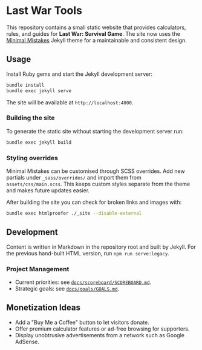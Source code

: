 # Last War Tools

This repository contains a small static website that provides calculators, rules, and guides for **Last War: Survival Game**. The site now uses the [Minimal Mistakes](https://mmistakes.github.io/minimal-mistakes/) Jekyll theme for a maintainable and consistent design.

## Usage

Install Ruby gems and start the Jekyll development server:

```bash
bundle install
bundle exec jekyll serve
```

The site will be available at `http://localhost:4000`.

### Building the site

To generate the static site without starting the development server run:

```bash
bundle exec jekyll build
```

### Styling overrides

Minimal Mistakes can be customised through SCSS overrides. Add new partials
under `_sass/overrides/` and import them from `assets/css/main.scss`.
This keeps custom styles separate from the theme and makes future updates easier.

After building the site you can check for broken links and images with:

```bash
bundle exec htmlproofer ./_site --disable-external
```

## Development

Content is written in Markdown in the repository root and built by Jekyll. For the previous hand-built HTML version, run `npm run serve:legacy`.

### Project Management

- Current priorities: see [`docs/scoreboard/SCOREBOARD.md`](docs/scoreboard/SCOREBOARD.md).
- Strategic goals: see [`docs/goals/GOALS.md`](docs/goals/GOALS.md).

## Monetization Ideas

- Add a "Buy Me a Coffee" button to let visitors donate.
- Offer premium calculator features or ad-free browsing for supporters.
- Display unobtrusive advertisements from a network such as Google AdSense.
